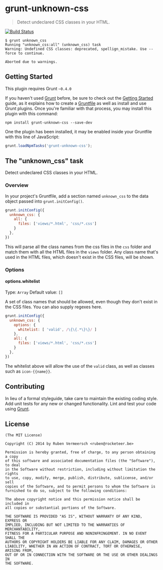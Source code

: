 # grunt-unknown-css

> Detect undeclared CSS classes in your HTML.

[![Build Status](https://travis-ci.org/rubenv/grunt-unknown-css.png?branch=master)](https://travis-ci.org/rubenv/grunt-unknown-css)

```
$ grunt unknown_css
Running "unknown_css:all" (unknown_css) task
Warning: Undefined CSS classes: deprecated, spellign_mistake. Use --force to continue.

Aborted due to warnings.
```

## Getting Started
This plugin requires Grunt `~0.4.0`

If you haven't used [Grunt](http://gruntjs.com/) before, be sure to check out the [Getting Started](http://gruntjs.com/getting-started) guide, as it explains how to create a [Gruntfile](http://gruntjs.com/sample-gruntfile) as well as install and use Grunt plugins. Once you're familiar with that process, you may install this plugin with this command:

```shell
npm install grunt-unknown-css --save-dev
```

One the plugin has been installed, it may be enabled inside your Gruntfile with this line of JavaScript:

```js
grunt.loadNpmTasks('grunt-unknown-css');
```

## The "unknown_css" task

Detect undeclared CSS classes in your HTML.

### Overview
In your project's Gruntfile, add a section named `unknown_css` to the data object passed into `grunt.initConfig()`.

```js
grunt.initConfig({
  unknown_css: {
    all: {
      files: ['views/*.html', 'css/*.css']
    }
  },
})
```

This will parse all the class names from the css files in the `css` folder and match them with all the HTML files in the `views` folder. Any class name that's used in the HTML files, which doesn't exist in the CSS files, will be shown.

### Options

#### options.whitelist
Type: `Array`
Default value: `[]`

A set of class names that should be allowed, even though they don't exist in the CSS files. You can also supply regexes here.

```js
grunt.initConfig({
  unknown_css: {
    options: {
      whitelist: [ 'valid', /\{\{.*\}\}/ ]
    },
    all: {
      files: ['views/*.html', 'css/*.css']
    }
  },
})
```

The whitelist above will allow the use of the `valid` class, as well as classes such as `icon-{{name}}`.

## Contributing
In lieu of a formal styleguide, take care to maintain the existing coding style. Add unit tests for any new or changed functionality. Lint and test your code using [Grunt](http://gruntjs.com/).

## License 

    (The MIT License)

    Copyright (C) 2014 by Ruben Vermeersch <ruben@rocketeer.be>

    Permission is hereby granted, free of charge, to any person obtaining a copy
    of this software and associated documentation files (the "Software"), to deal
    in the Software without restriction, including without limitation the rights
    to use, copy, modify, merge, publish, distribute, sublicense, and/or sell
    copies of the Software, and to permit persons to whom the Software is
    furnished to do so, subject to the following conditions:

    The above copyright notice and this permission notice shall be included in
    all copies or substantial portions of the Software.

    THE SOFTWARE IS PROVIDED "AS IS", WITHOUT WARRANTY OF ANY KIND, EXPRESS OR
    IMPLIED, INCLUDING BUT NOT LIMITED TO THE WARRANTIES OF MERCHANTABILITY,
    FITNESS FOR A PARTICULAR PURPOSE AND NONINFRINGEMENT. IN NO EVENT SHALL THE
    AUTHORS OR COPYRIGHT HOLDERS BE LIABLE FOR ANY CLAIM, DAMAGES OR OTHER
    LIABILITY, WHETHER IN AN ACTION OF CONTRACT, TORT OR OTHERWISE, ARISING FROM,
    OUT OF OR IN CONNECTION WITH THE SOFTWARE OR THE USE OR OTHER DEALINGS IN
    THE SOFTWARE.
